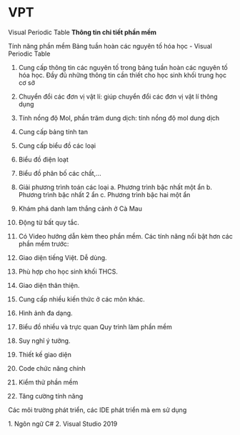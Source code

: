 # VPT
Visual Periodic Table
<strong>Thông tin chi tiết phần mềm </strong>
<p>
  Tính năng phần mềm Bảng tuần hoàn các nguyên tố hóa học - Visual Periodic Table </p>

1.	Cung cấp thông tin các nguyên tố trong bảng tuần hoàn các nguyên tố hóa học. Đầy đủ những thông tin cần thiết cho học sinh khối trung học cơ sở


2.	Chuyển đổi các đơn vị vật lí: giúp chuyển đổi các đơn vị vật lí thông dụng
3.	Tính nồng độ Mol, phần trăm dung dịch: tính nồng độ mol dung dịch
4.	Cung cấp bảng tính tan
5.	Cung cấp biểu đồ các loại
6.	Biểu đồ điện loạt
7.	Biểu đồ phân bố các chất,…
8.	 Giải phương trình toán các loại
a.	Phương trình bậc nhất một ẩn
b.	Phương trình bậc nhất 2 ẩn
c.	Phương trình bậc hai một ẩn
9.	 Khám phá danh lam thắng cảnh ở Cà Mau
10.	 Động từ bất quy tắc.
11.	 Có Video hướng dẫn kèm theo phần mềm.
Các tính năng nổi bật hơn các phần mềm trước:
1.	Giao diện tiếng Việt. Dễ dùng.
2.	Phù hợp cho học sinh khối THCS.
3.	Giao diện thân thiện.
4.	Cung cấp nhiều kiến thức ở các môn khác. 
5.	Hình ảnh đa dạng.
6.	Biểu đồ nhiều và trực quan
Quy trình làm phần mềm
1.	Suy nghĩ ý tưởng.
2.	Thiết kế giao diện
3.	Code chức năng chính
4.	Kiểm thử phần mềm
5.	Tăng cường tính năng
</p>Các môi trường phát triển, các IDE phát triển mà em sử dụng</p>
1.	Ngôn ngữ C#
2.	Visual Studio 2019



